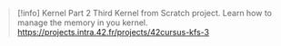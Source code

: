 > [!info] Kernel Part 2
> Third Kernel from Scratch project. Learn how to manage the memory in you kernel.
> https://projects.intra.42.fr/projects/42cursus-kfs-3
